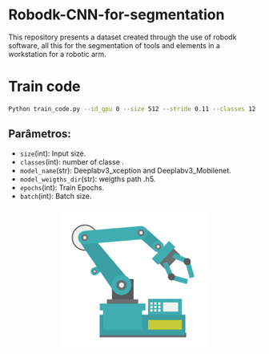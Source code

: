 # Robodk-CNN-for-segmentation
This repository presents a dataset created through the use of robodk software, all this for the segmentation of tools and elements in a workstation for a robotic arm.

# Train code

```bash
Python train_code.py --id_gpu 0 --size 512 --stride 0.11 --classes 12 --model_name "Deeplabv3_xception" --model_weigths_dir  "/scratch/parceirosbr/manntisict/radar/TEST_MODELS/models/__tst.h5" --epochs 1 --batch 2
```

## Parâmetros:

* `size`(int): Input size.
* `classes`(int): number of classe .
* `model_name`(str): Deeplabv3_xception and Deeplabv3_Mobilenet.
* `model_weigths_dir`(str): weigths path .h5.
* `epochs`(int): Train Epochs. 
* `batch`(int): Batch size. 

<h3 align="center">
  <img src="Example/pngegg.png" width="300">
</h3>



